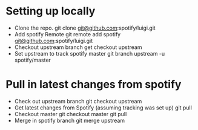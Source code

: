 # Setting up locally

* Clone the repo. 
    git clone git@github.com:spotify/luigi.git
* Add spotify Remote
    git remote add spotify git@github.com:spotify/luigi.git
* Checkout upstream branch
    get checkout upstream
* Set upstream to track spotify master
    git branch upstream -u spotify/master

# Pull in latest changes from spotify

* Check out upstream branch
    git checkout upstream
* Get latest changes from Spotify (assuming tracking was set up)
    git pull 
* Checkout master
    git checkout master
    git pull
* Merge in spotify branch
    git merge upstream
